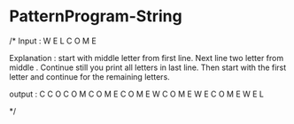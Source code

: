 # PatternProgram-String
/*
Input : W E L C O M E


Explanation : start with middle letter from first line. Next line two letter from middle . 
Continue still you print all letters in last line. Then start with the first letter and continue for the remaining letters.



output :
            C 
          C O 
        C O M 
      C O M E 
    C O M E W 
  C O M E W E
C O M E W E L

*/

